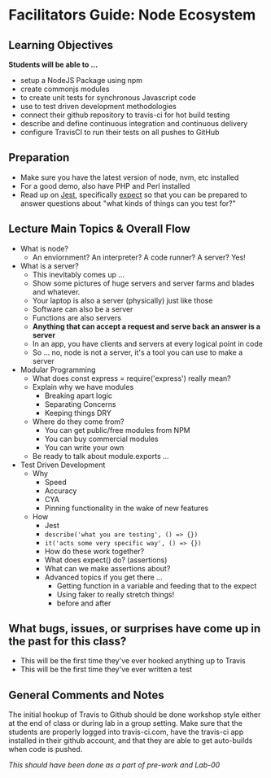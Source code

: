 # Facilitators Guide: Node Ecosystem

## Learning Objectives
**Students will be able to ...**

* setup a NodeJS Package using npm
* create commonjs modules
* to create unit tests for synchronous Javascript code
* use to test driven development methodologies
* connect their github repository to travis-ci for hot build testing
* describe and define continuous integration and continuous delivery
* configure TravisCI to run their tests on all pushes to GitHub


## Preparation
* Make sure you have the latest version of node, nvm, etc installed
* For a good demo, also have PHP and Perl installed
* Read up on [Jest](https://jestjs.io/docs/en/getting-started), specifically [expect](https://jestjs.io/docs/en/expect) so that you can be prepared to answer questions about "what kinds of things can you test for?"
 
## Lecture Main Topics & Overall Flow
* What is node?
  * An enviornment? An interpreter? A code runner? A server? Yes!
* What is a server?
  * This inevitably comes up ...
  * Show some pictures of huge servers and server farms and blades and whatever.
  * Your laptop is also a server (physically) just like those
  * Software can also be a server
  * Functions are also servers
  * **Anything that can accept a request and serve back an answer is a server**
  * In an app, you have clients and servers at every logical point in code
  * So ... no, node is not a server, it's a tool you can use to make a server
* Modular Programming
  * What does const express = require('express') really mean?
  * Explain why we have modules
    * Breaking apart logic
    * Separating Concerns
    * Keeping things DRY
  * Where do they come from?
    * You can get public/free modules from NPM
    * You can buy commercial modules
    * You can write your own
  * Be ready to talk about module.exports ...
* Test Driven Development
  * Why
    * Speed
    * Accuracy
    * CYA
    * Pinning functionality in the wake of new features
  * How
    * Jest
    * `describe('what you are testing', () => {})`
    * `it('acts some very specific way', () => {})`
    * How do these work together?
    * What does expect() do? (assertions)
    * What can we make assertions about?
    * Advanced topics if you get there ...
      * Getting function in a variable and feeding that to the expect
      * Using faker to really stretch things!
      * before and after

## What bugs, issues, or surprises have come up in the past for this class?
* This will be the first time they've ever hooked anything up to Travis
* This will be the first time they've ever written a test

## General Comments and Notes
The initial hookup of Travis to Github should be done workshop style either at the end of class or during lab in a group setting.  Make sure that the students are properly logged into travis-ci.com, have the travis-ci app installed in their github account, and that they are able to get auto-builds when code is pushed.

*This should have been done as a part of pre-work and Lab-00*
